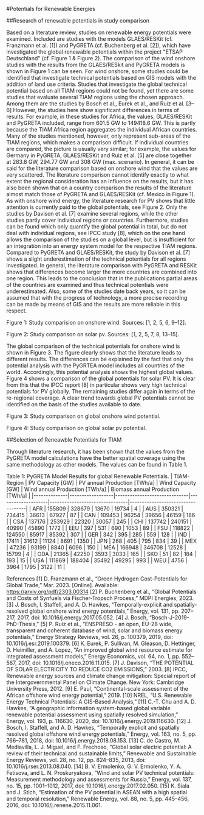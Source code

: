 #Potentials for Renewable Energies

##Research of renewable potentials in study comparison

Based on a literature review, studies on renewable energy potentials were examined. Included are studies with the models GLAES/RESKit (cf. Franzmann et al. [1]) and PyGRETA (cf. Buchenberg et al. [2]), which have investigated the global renewable potentials within the project "ETSAP Deutschland" (cf. Figure 1 & Figure 2). 
The comparison of the wind onshore studies with the results from the GLAES/RESkit and PyGRETA models is shown in Figure 1 can be seen. For wind onshore, some studies could be identified that investigate technical potentials based on GIS models with the addition of land use criteria. Studies that investigate the global technical potential based on all TIAM regions could not be found, yet there are some studies that evaluate several TIAM regions using the chosen approach. Among them are the studies by Bosch et al., Eurek et al., and Ruiz et al. [3–6] However, the studies here show significant differences in terms of results. For example, in these studies for Africa, the values, GLAES/RESKit and PyGRETA included, range from 601.5 GW to 149418.6 GW. This is partly because the TIAM Africa region aggregates the individual African countries. Many of the studies mentioned, however, only represent sub-areas of the TIAM regions, which makes a comparison difficult. If individual countries are compared, the picture is usually very similar; for example, the values for Germany in PyGRETA, GLAES/RESKit and Ruiz et al. [5] are close together at 283.8 GW, 294.77 GW and 308 GW (max. scenario). 
In general, it can be said for the literature comparison based on onshore wind that the values are very scattered. The literature comparison cannot identify exactly to what extent the regional consideration has an influence on the results, but it has also been shown that on a country comparison the results of the literature almost match those of PyGRETA and GLAES/RESKit (cf. Mexico in Figure 1).
As with onshore wind energy, the literature research for PV shows that little attention is currently paid to the global potentials, see Figure 2. Only the studies by Davison et al. [7] examine several regions, while the other studies partly cover individual regions or countries. Furthermore, studies can be found which only quantify the global potential in total, but do not deal with individual regions, see IPCC study [8], which on the one hand allows the comparison of the studies on a global level, but is insufficient for an integration into an energy system model for the respective TIAM regions. 
Compared to PyGRETA and GLAES/RESKit, the study by Davison et al. [7] shows a slight underestimation of the technical potentials for all regions investigated. In general, the literature comparison with PyGRETA and RESKit shows that differences become larger the more countries are combined into one region. This leads to the conclusion that in the publications partial areas of the countries are examined and thus technical potentials were underestimated. Also, some of the studies date back years, so it can be assumed that with the progress of technology, a more precise recording can be made by means of GIS and the results are more reliable in this respect.  
 
Figure 1: Study comparision on onshore wind. Sources: [1, 2, 5, 6, 9–12].

 
Figure 2: Study comparison on solar pv. Sources: [1, 2, 5, 7, 8, 13–15].

The global comparison of the technical potentials for onshore wind is shown in Figure 3. The figure clearly shows that the literature leads to different results. The differences can be explained by the fact that only the potential analysis with the PyGRTEA model includes all countries of the world. Accordingly, this potential analysis shows the highest global values.  
Figure 4 shows a comparison of the global potentials for solar PV. It is clear from this that the IPCC report [8] in particular shows very high technical potentials for PV globally. The remaining studies differ again in terms of the re-regional coverage. A clear trend towards global PV potentials cannot be identified on the basis of the studies available to date.


Figure 3: Study comparison on global onshore wind potential.

 
Figure 4: Study comparison on global solar pv potential.

##Selection of Reneawble Potentials for TIAM

Through literature research, it has been shown that the values from the PyGRETA model calculations have the better spatial coverage using the same methodology as other models. The values can be found in Table 1.

Table 1: PyGRETA Model Results for global Renewable Potentials.
| TIAM-Region  | PV Capacity [GW] | PV annual Production [TWh/a] | Wind Capacity [GW] | Wind annual Production [TWh/a] | Biomass annual Production [TWh/a] |
|--------------|------------------|------------------------------|--------------------|--------------------------------|-----------------------------------|
| AFR          | 155809           | 328679                       | 13670              | 19734                          | 4                                 |
| AUS          | 350321           | 734415                       | 36613              | 67927                          | 87                                |
| CAN          | 109453           | 96254                        | 39656              | 46159                          | 186                               |
| CSA          | 137176           | 253929                       | 22320              | 30057                          | 245                               |
| CHI          | 137742           | 240151                       | 40990              | 45890                          | 1772                              |
| EEU          | 397              | 531                          | 690                | 1053                           | 89                                |
| FSU          | 118822           | 124550                       | 85917              | 85392                          | 307                               |
| GER          | 342              | 395                          | 285                | 559                            | 128                               |
| IND          | 17411            | 31612                        | 11124              | 8691                           | 1350                              |
| JPN          | 268              | 405                          | 795                | 834                            | 39                                |
| MEX          | 47236            | 93199                        | 8840               | 6096                           | 150                               |
| MEA          | 166948           | 346708                       | 12528              | 15799                          | 4                                 |
| ODA          | 21365            | 42250                        | 3593               | 3033                           | 165                               |
| SKO          | 51               | 82                           | 184                | 193                            | 15                                |
| USA          | 111869           | 188404                       | 35492              | 49295                          | 993                               |
| WEU          | 4756             | 3964                         | 1795               | 3122                           | 11                                |

References
[1]	D. Franzmann et al., “Green Hydrogen Cost-Potentials for Global Trade,” Mar. 2023. [Online]. Available: https://arxiv.org/pdf/2303.00314
[2]	P. Buchenberg et al., “Global Potentials and Costs of Synfuels via Fischer-Tropsch Process,” MDPI Energies, 2023.
[3]	J. Bosch, I. Staffell, and A. D. Hawkes, “Temporally-explicit and spatially-resolved global onshore wind energy potentials,” Energy, vol. 131, pp. 207–217, 2017, doi: 10.1016/j.energy.2017.05.052.
[4]	J. Bosch, “Bosch-J-2019-PhD-Thesis,”
[5]	P. Ruiz et al., “ENSPRESO - an open, EU-28 wide, transparent and coherent database of wind, solar and biomass energy potentials,” Energy Strategy Reviews, vol. 26, p. 100379, 2019, doi: 10.1016/j.esr.2019.100379.
[6]	K. Eurek, P. Sullivan, M. Gleason, D. Hettinger, D. Heimiller, and A. Lopez, “An improved global wind resource estimate for integrated assessment models,” Energy Economics, vol. 64, no. 1, pp. 552–567, 2017, doi: 10.1016/j.eneco.2016.11.015.
[7]	J. Davison, “THE POTENTIAL OF SOLAR ELECTRICITY TO REDUCE CO2 EMISSIONS,” 2003.
[8]	IPCC, Renewable energy sources and climate change mitigation: Special report of the Intergovernmental Panel on Climate Change. New York: Cambridge University Press, 2012.
[9]	E. Paul, “Continental-scale assessment of the African offshore wind energy potential,” 2019.
[10]	NREL, “U.S. Renewable Energy Technical Potentials: A GIS-Based Analysis,”
[11]	C.-T. Chu and A. D. Hawkes, “A geographic information system-based global variable renewable potential assessment using spatially resolved simulation,” Energy, vol. 193, p. 116630, 2020, doi: 10.1016/j.energy.2019.116630.
[12]	J. Bosch, I. Staffell, and A. D. Hawkes, “Temporally explicit and spatially resolved global offshore wind energy potentials,” Energy, vol. 163, no. 5, pp. 766–781, 2018, doi: 10.1016/j.energy.2018.08.153.
[13]	C. de Castro, M. Mediavilla, L. J. Miguel, and F. Frechoso, “Global solar electric potential: A review of their technical and sustainable limits,” Renewable and Sustainable Energy Reviews, vol. 28, no. 12, pp. 824–835, 2013, doi: 10.1016/j.rser.2013.08.040.
[14]	B. V. Ermolenko, G. V. Ermolenko, Y. A. Fetisova, and L. N. Proskuryakova, “Wind and solar PV technical potentials: Measurement methodology and assessments for Russia,” Energy, vol. 137, no. 15, pp. 1001–1012, 2017, doi: 10.1016/j.energy.2017.02.050.
[15]	K. Siala and J. Stich, “Estimation of the PV potential in ASEAN with a high spatial and temporal resolution,” Renewable Energy, vol. 88, no. 5, pp. 445–456, 2016, doi: 10.1016/j.renene.2015.11.061.

